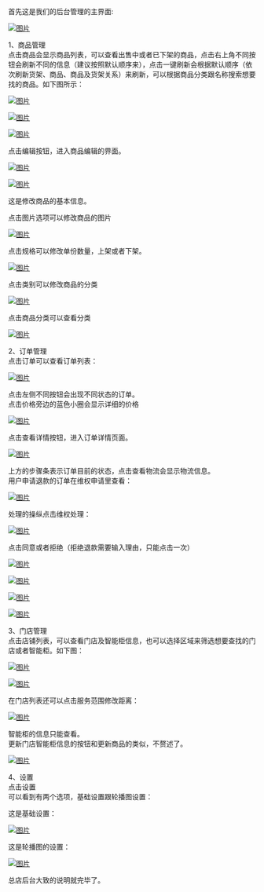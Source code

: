 首先这是我们的后台管理的主界面:

[![](https://dn-coding-net-production-pp.qbox.me/47ba818d-95af-4e0d-a84b-1e17966bc372.png "图片")](https://dn-coding-net-production-pp.qbox.me/47ba818d-95af-4e0d-a84b-1e17966bc372.png)

1、商品管理  
点击商品会显示商品列表，可以查看出售中或者已下架的商品，点击右上角不同按钮会刷新不同的信息（建议按照默认顺序来），点击一键刷新会根据默认顺序（依次刷新货架、商品、商品及货架关系）来刷新，可以根据商品分类跟名称搜索想要找的商品。如下图所示：

[![](https://dn-coding-net-production-pp.qbox.me/37197686-8bbb-45c2-a4f1-7dae7d078081.png "图片")](https://dn-coding-net-production-pp.qbox.me/37197686-8bbb-45c2-a4f1-7dae7d078081.png)

[![](https://dn-coding-net-production-pp.qbox.me/7deb8a60-d4a7-47ba-aab1-3a49335253aa.png "图片")](https://dn-coding-net-production-pp.qbox.me/7deb8a60-d4a7-47ba-aab1-3a49335253aa.png)

[![](https://dn-coding-net-production-pp.qbox.me/ce40ae59-844a-440b-9a5d-e3b72b6df572.png "图片")](https://dn-coding-net-production-pp.qbox.me/ce40ae59-844a-440b-9a5d-e3b72b6df572.png)

点击编辑按钮，进入商品编辑的界面。

[![](https://dn-coding-net-production-pp.qbox.me/4ce1f2c5-8b4a-4c56-99b0-7a18155b37ec.png "图片")](https://dn-coding-net-production-pp.qbox.me/4ce1f2c5-8b4a-4c56-99b0-7a18155b37ec.png)

[![](https://dn-coding-net-production-pp.qbox.me/f9ee7e7e-a4ff-4ff0-82fc-e508edaf89f2.png "图片")](https://dn-coding-net-production-pp.qbox.me/f9ee7e7e-a4ff-4ff0-82fc-e508edaf89f2.png)

这是修改商品的基本信息。

点击图片选项可以修改商品的图片

[![](https://dn-coding-net-production-pp.qbox.me/a4931a4f-9e80-4fac-893d-954459156488.png "图片")](https://dn-coding-net-production-pp.qbox.me/a4931a4f-9e80-4fac-893d-954459156488.png)

点击规格可以修改单份数量，上架或者下架。

[![](https://dn-coding-net-production-pp.qbox.me/c3a38678-266c-40bc-bd2b-d8e393d89b7c.png "图片")](https://dn-coding-net-production-pp.qbox.me/c3a38678-266c-40bc-bd2b-d8e393d89b7c.png)

点击类别可以修改商品的分类

[![](https://dn-coding-net-production-pp.qbox.me/7607a081-8062-4972-943f-ac4d6839f403.png "图片")](https://dn-coding-net-production-pp.qbox.me/7607a081-8062-4972-943f-ac4d6839f403.png)

点击商品分类可以查看分类

[![](https://dn-coding-net-production-pp.qbox.me/41c63cf3-02e3-4c92-976c-dbe6153f6a92.png "图片")](https://dn-coding-net-production-pp.qbox.me/41c63cf3-02e3-4c92-976c-dbe6153f6a92.png)

2、订单管理  
点击订单可以查看订单列表：

[![](https://dn-coding-net-production-pp.qbox.me/c42f26e2-78e4-4381-bcbf-73d6b1549842.png "图片")](https://dn-coding-net-production-pp.qbox.me/c42f26e2-78e4-4381-bcbf-73d6b1549842.png)

点击左侧不同按钮会出现不同状态的订单。  
点击价格旁边的蓝色小圈会显示详细的价格

[![](https://dn-coding-net-production-pp.qbox.me/0ee99d0e-8fef-49d4-8ed7-67a56a3b04f8.png "图片")](https://dn-coding-net-production-pp.qbox.me/0ee99d0e-8fef-49d4-8ed7-67a56a3b04f8.png)

点击查看详情按钮，进入订单详情页面。

[![](https://dn-coding-net-production-pp.qbox.me/27ed0062-0f70-4769-bce5-dd5bbaaecc65.png "图片")](https://dn-coding-net-production-pp.qbox.me/27ed0062-0f70-4769-bce5-dd5bbaaecc65.png)

上方的步骤条表示订单目前的状态，点击查看物流会显示物流信息。  
用户申请退款的订单在维权申请里查看：

[![](https://dn-coding-net-production-pp.qbox.me/5175da69-fe3e-4732-a2e0-677ad27dd7e5.png "图片")](https://dn-coding-net-production-pp.qbox.me/5175da69-fe3e-4732-a2e0-677ad27dd7e5.png)

处理的操纵点击维权处理：

[![](https://dn-coding-net-production-pp.qbox.me/32a538c5-1a52-480c-93a5-bacb9ecec830.png "图片")](https://dn-coding-net-production-pp.qbox.me/32a538c5-1a52-480c-93a5-bacb9ecec830.png)

点击同意或者拒绝（拒绝退款需要输入理由，只能点击一次）

[![](https://dn-coding-net-production-pp.qbox.me/18f20b01-161e-41f2-99c2-09ee5199a4ce.png "图片")](https://dn-coding-net-production-pp.qbox.me/18f20b01-161e-41f2-99c2-09ee5199a4ce.png)

[![](https://dn-coding-net-production-pp.qbox.me/d59f5c77-5545-4add-8605-125bb42f2c68.png "图片")](https://dn-coding-net-production-pp.qbox.me/d59f5c77-5545-4add-8605-125bb42f2c68.png)

[![](https://dn-coding-net-production-pp.qbox.me/328b2b11-9d11-4371-a908-a512bd9035b5.png "图片")](https://dn-coding-net-production-pp.qbox.me/328b2b11-9d11-4371-a908-a512bd9035b5.png)

[![](https://dn-coding-net-production-pp.qbox.me/899ba8dc-251d-45cc-94be-504d0e2cef80.png "图片")](https://dn-coding-net-production-pp.qbox.me/899ba8dc-251d-45cc-94be-504d0e2cef80.png)

3、门店管理  
点击店铺列表，可以查看门店及智能柜信息，也可以选择区域来筛选想要查找的门店或者智能柜。如下图：

[![](https://dn-coding-net-production-pp.qbox.me/741b6bf8-8c00-41a3-a865-b495468ebf09.png "图片")](https://dn-coding-net-production-pp.qbox.me/741b6bf8-8c00-41a3-a865-b495468ebf09.png)

[![](https://dn-coding-net-production-pp.qbox.me/a4b88ad4-9f94-44b2-857d-4d6ef89a0ba3.png "图片")](https://dn-coding-net-production-pp.qbox.me/a4b88ad4-9f94-44b2-857d-4d6ef89a0ba3.png)

在门店列表还可以点击服务范围修改距离：

[![](https://dn-coding-net-production-pp.qbox.me/308bae4d-9a90-478f-a9b8-7fdd796b8ee8.png "图片")](https://dn-coding-net-production-pp.qbox.me/308bae4d-9a90-478f-a9b8-7fdd796b8ee8.png)

智能柜的信息只能查看。  
更新门店智能柜信息的按钮和更新商品的类似，不赘述了。

[![](https://dn-coding-net-production-pp.qbox.me/52723ed5-092b-49cb-8a75-ed395eb4e724.png "图片")](https://dn-coding-net-production-pp.qbox.me/52723ed5-092b-49cb-8a75-ed395eb4e724.png)

4、设置  
点击设置  
可以看到有两个选项，基础设置跟轮播图设置：

这是基础设置：

[![](https://dn-coding-net-production-pp.qbox.me/f56c906f-1a7c-426b-a289-a149b96eb1c2.png "图片")](https://dn-coding-net-production-pp.qbox.me/f56c906f-1a7c-426b-a289-a149b96eb1c2.png)

这是轮播图的设置：

[![](https://dn-coding-net-production-pp.qbox.me/271872f8-bf71-435f-a3e5-11cea3ad6089.png "图片")](https://dn-coding-net-production-pp.qbox.me/271872f8-bf71-435f-a3e5-11cea3ad6089.png)

总店后台大致的说明就完毕了。

